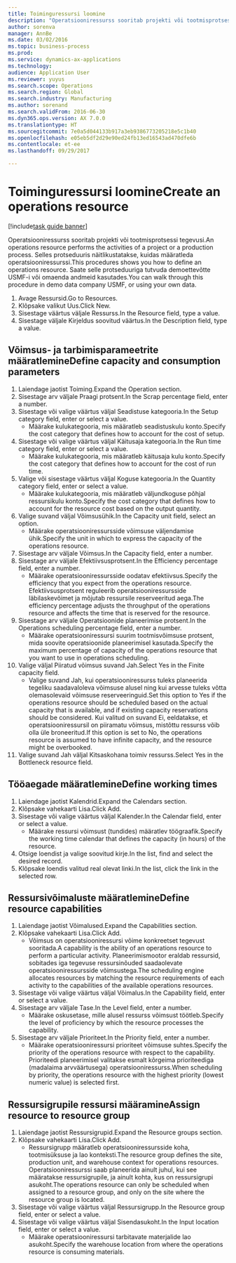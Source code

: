 ```yaml
--- 
title: Toiminguressursi loomine
description: "Operatsiooniressurss sooritab projekti või tootmisprotsessi tegevusi."
author: sorenva
manager: AnnBe
ms.date: 03/02/2016
ms.topic: business-process
ms.prod: 
ms.service: dynamics-ax-applications
ms.technology: 
audience: Application User
ms.reviewer: yuyus
ms.search.scope: Operations
ms.search.region: Global
ms.search.industry: Manufacturing
ms.author: sorenand
ms.search.validFrom: 2016-06-30
ms.dyn365.ops.version: AX 7.0.0
ms.translationtype: HT
ms.sourcegitcommit: 7e0a5d044133b917a3eb9386773205218e5c1b40
ms.openlocfilehash: e05eb5df2d29e90ed24fb13ed16543ad470dfe6b
ms.contentlocale: et-ee
ms.lasthandoff: 09/29/2017

---
```

# <a name="create-an-operations-resource"></a><span data-ttu-id="0d450-103">Toiminguressursi loomine</span><span class="sxs-lookup"><span data-stu-id="0d450-103">Create an operations resource</span></span>

[!include[task guide banner](../../includes/task-guide-banner.md)]

<span data-ttu-id="0d450-104">Operatsiooniressurss sooritab projekti või tootmisprotsessi tegevusi.</span><span class="sxs-lookup"><span data-stu-id="0d450-104">An operations resource performs the activities of a project or a production process.</span></span> <span data-ttu-id="0d450-105">Selles protseduuris näitlikustatakse, kuidas määratleda operatsiooniressurssi.</span><span class="sxs-lookup"><span data-stu-id="0d450-105">This procedures shows you how to define an operations resource.</span></span> <span data-ttu-id="0d450-106">Saate selle protseduuriga tutvuda demoettevõtte USMF-i või omaenda andmeid kasutades.</span><span class="sxs-lookup"><span data-stu-id="0d450-106">You can walk through this procedure in demo data company USMF, or using your own data.</span></span>

1. <span data-ttu-id="0d450-107">Avage Ressursid.</span><span class="sxs-lookup"><span data-stu-id="0d450-107">Go to Resources.</span></span>
2. <span data-ttu-id="0d450-108">Klõpsake valikut Uus.</span><span class="sxs-lookup"><span data-stu-id="0d450-108">Click New.</span></span>
3. <span data-ttu-id="0d450-109">Sisestage väärtus väljale Ressurss.</span><span class="sxs-lookup"><span data-stu-id="0d450-109">In the Resource field, type a value.</span></span>
4. <span data-ttu-id="0d450-110">Sisestage väljale Kirjeldus soovitud väärtus.</span><span class="sxs-lookup"><span data-stu-id="0d450-110">In the Description field, type a value.</span></span>

## <a name="define-capacity-and-consumption-parameters"></a><span data-ttu-id="0d450-111">Võimsus- ja tarbimisparameetrite määratlemine</span><span class="sxs-lookup"><span data-stu-id="0d450-111">Define capacity and consumption parameters</span></span>
1. <span data-ttu-id="0d450-112">Laiendage jaotist Toiming.</span><span class="sxs-lookup"><span data-stu-id="0d450-112">Expand the Operation section.</span></span>
2. <span data-ttu-id="0d450-113">Sisestage arv väljale Praagi protsent.</span><span class="sxs-lookup"><span data-stu-id="0d450-113">In the Scrap percentage field, enter a number.</span></span>
3. <span data-ttu-id="0d450-114">Sisestage või valige väärtus väljal Seadistuse kategooria.</span><span class="sxs-lookup"><span data-stu-id="0d450-114">In the Setup category field, enter or select a value.</span></span>
    * <span data-ttu-id="0d450-115">Määrake kulukategooria, mis määratleb seadistuskulu konto.</span><span class="sxs-lookup"><span data-stu-id="0d450-115">Specify the cost category that defines how to account for the cost of setup.</span></span>  
4. <span data-ttu-id="0d450-116">Sisestage või valige väärtus väljal Käitusaja kategooria.</span><span class="sxs-lookup"><span data-stu-id="0d450-116">In the Run time category field, enter or select a value.</span></span>
    * <span data-ttu-id="0d450-117">Määrake kulukategooria, mis määratleb käitusaja kulu konto.</span><span class="sxs-lookup"><span data-stu-id="0d450-117">Specify the cost category that defines how to account for the cost of run time.</span></span>  
5. <span data-ttu-id="0d450-118">Valige või sisestage väärtus väljal Koguse kategooria.</span><span class="sxs-lookup"><span data-stu-id="0d450-118">In the Quantity category field, enter or select a value.</span></span>
    * <span data-ttu-id="0d450-119">Määrake kulukategooria, mis määratleb väljundkoguse põhjal ressursikulu konto.</span><span class="sxs-lookup"><span data-stu-id="0d450-119">Specify the cost category that defines how to account for the resource cost based on the output quantity.</span></span>  
6. <span data-ttu-id="0d450-120">Valige suvand väljal Võimsusühik.</span><span class="sxs-lookup"><span data-stu-id="0d450-120">In the Capacity unit field, select an option.</span></span>
    * <span data-ttu-id="0d450-121">Määrake operatsiooniressursside võimsuse väljendamise ühik.</span><span class="sxs-lookup"><span data-stu-id="0d450-121">Specify the unit in which to express the capacity of the operations resource.</span></span>  
7. <span data-ttu-id="0d450-122">Sisestage arv väljale Võimsus.</span><span class="sxs-lookup"><span data-stu-id="0d450-122">In the Capacity field, enter a number.</span></span>
8. <span data-ttu-id="0d450-123">Sisestage arv väljale Efektiivsusprotsent.</span><span class="sxs-lookup"><span data-stu-id="0d450-123">In the Efficiency percentage field, enter a number.</span></span>
    * <span data-ttu-id="0d450-124">Määrake operatsiooniressursside oodatav efektiivsus.</span><span class="sxs-lookup"><span data-stu-id="0d450-124">Specify the efficiency that you expect from the operations resource.</span></span> <span data-ttu-id="0d450-125">Efektiivsusprotsent reguleerib operatsiooniressursside läbilaskevõimet ja mõjutab ressursile reserveeritud aega.</span><span class="sxs-lookup"><span data-stu-id="0d450-125">The efficiency percentage adjusts the throughput of the operations resource and affects the time that is reserved for the resource.</span></span>  
9. <span data-ttu-id="0d450-126">Sisestage arv väljale Operatsioonide planeerimise protsent.</span><span class="sxs-lookup"><span data-stu-id="0d450-126">In the Operations scheduling percentage field, enter a number.</span></span>
    * <span data-ttu-id="0d450-127">Määrake operatsiooniressursi suurim tootmisvõimsuse protsent, mida soovite operatsioonide planeerimisel kasutada.</span><span class="sxs-lookup"><span data-stu-id="0d450-127">Specify the maximum percentage of capacity of the operations resource that you want to use in operations scheduling.</span></span>  
10. <span data-ttu-id="0d450-128">Valige väljal Piiratud võimsus suvand Jah.</span><span class="sxs-lookup"><span data-stu-id="0d450-128">Select Yes in the Finite capacity field.</span></span>
    * <span data-ttu-id="0d450-129">Valige suvand Jah, kui operatsiooniressurss tuleks planeerida tegeliku saadavaloleva võimsuse alusel ning kui arvesse tuleks võtta olemasolevaid võimsuse reserveeringuid.</span><span class="sxs-lookup"><span data-stu-id="0d450-129">Set this option to Yes if the operations resource should be scheduled based on the actual capacity that is available, and if existing capacity reservations should be considered.</span></span> <span data-ttu-id="0d450-130">Kui valitud on suvand Ei, eeldatakse, et operatsiooniressursil on piiramatu võimsus, mistõttu ressurss võib olla üle broneeritud.</span><span class="sxs-lookup"><span data-stu-id="0d450-130">If this option is set to No, the operations resource is assumed to have infinite capacity, and the resource might be overbooked.</span></span>  
11. <span data-ttu-id="0d450-131">Valige suvand Jah väljal Kitsaskohana toimiv ressurss.</span><span class="sxs-lookup"><span data-stu-id="0d450-131">Select Yes in the Bottleneck resource field.</span></span>

## <a name="define-working-times"></a><span data-ttu-id="0d450-132">Tööaegade määratlemine</span><span class="sxs-lookup"><span data-stu-id="0d450-132">Define working times</span></span>
1. <span data-ttu-id="0d450-133">Laiendage jaotist Kalendrid.</span><span class="sxs-lookup"><span data-stu-id="0d450-133">Expand the Calendars section.</span></span>
2. <span data-ttu-id="0d450-134">Klõpsake vahekaarti Lisa.</span><span class="sxs-lookup"><span data-stu-id="0d450-134">Click Add.</span></span>
3. <span data-ttu-id="0d450-135">Sisestage või valige väärtus väljal Kalender.</span><span class="sxs-lookup"><span data-stu-id="0d450-135">In the Calendar field, enter or select a value.</span></span>
    * <span data-ttu-id="0d450-136">Määrake ressursi võimsust (tundides) määratlev töögraafik.</span><span class="sxs-lookup"><span data-stu-id="0d450-136">Specify the working time calendar that defines the capacity (in hours) of the resource.</span></span>  
4. <span data-ttu-id="0d450-137">Otsige loendist ja valige soovitud kirje.</span><span class="sxs-lookup"><span data-stu-id="0d450-137">In the list, find and select the desired record.</span></span>
5. <span data-ttu-id="0d450-138">Klõpsake loendis valitud real olevat linki.</span><span class="sxs-lookup"><span data-stu-id="0d450-138">In the list, click the link in the selected row.</span></span>

## <a name="define-resource-capabilities"></a><span data-ttu-id="0d450-139">Ressursivõimaluste määratlemine</span><span class="sxs-lookup"><span data-stu-id="0d450-139">Define resource capabilities</span></span>
1. <span data-ttu-id="0d450-140">Laiendage jaotist Võimalused.</span><span class="sxs-lookup"><span data-stu-id="0d450-140">Expand the Capabilities section.</span></span>
2. <span data-ttu-id="0d450-141">Klõpsake vahekaarti Lisa.</span><span class="sxs-lookup"><span data-stu-id="0d450-141">Click Add.</span></span>
    * <span data-ttu-id="0d450-142">Võimsus on operatsiooniressursi võime konkreetset tegevust sooritada.</span><span class="sxs-lookup"><span data-stu-id="0d450-142">A capability is the ability of an operations resource to perform a particular activity.</span></span> <span data-ttu-id="0d450-143">Planeerimismootor eraldab ressursid, sobitades iga tegevuse ressursinõuded saadaolevate operatsiooniressursside võimsustega.</span><span class="sxs-lookup"><span data-stu-id="0d450-143">The scheduling engine allocates resources by matching the resource requirements of each activity to the capabilities of the available operations resources.</span></span>  
3. <span data-ttu-id="0d450-144">Sisestage või valige väärtus väljal Võimalus.</span><span class="sxs-lookup"><span data-stu-id="0d450-144">In the Capability field, enter or select a value.</span></span>
4. <span data-ttu-id="0d450-145">Sisestage arv väljale Tase.</span><span class="sxs-lookup"><span data-stu-id="0d450-145">In the Level field, enter a number.</span></span>
    * <span data-ttu-id="0d450-146">Määrake oskusetase, mille alusel ressurss võimsust töötleb.</span><span class="sxs-lookup"><span data-stu-id="0d450-146">Specify the level of proficiency by which the resource processes the capability.</span></span>  
5. <span data-ttu-id="0d450-147">Sisestage arv väljale Prioriteet.</span><span class="sxs-lookup"><span data-stu-id="0d450-147">In the Priority field, enter a number.</span></span>
    * <span data-ttu-id="0d450-148">Määrake operatsiooniressursi prioriteet võimsuse suhtes.</span><span class="sxs-lookup"><span data-stu-id="0d450-148">Specify the priority of the operations resource with respect to the capability.</span></span> <span data-ttu-id="0d450-149">Prioriteedi planeerimisel valitakse esmalt kõrgeima prioriteediga (madalaima arvväärtusega) operatsiooniressurss.</span><span class="sxs-lookup"><span data-stu-id="0d450-149">When scheduling by priority, the operations resource with the highest priority (lowest numeric value) is selected first.</span></span>  

## <a name="assign-resource-to-resource-group"></a><span data-ttu-id="0d450-150">Ressursigrupile ressursi määramine</span><span class="sxs-lookup"><span data-stu-id="0d450-150">Assign resource to resource group</span></span>
1. <span data-ttu-id="0d450-151">Laiendage jaotist Ressursigrupid.</span><span class="sxs-lookup"><span data-stu-id="0d450-151">Expand the Resource groups section.</span></span>
2. <span data-ttu-id="0d450-152">Klõpsake vahekaarti Lisa.</span><span class="sxs-lookup"><span data-stu-id="0d450-152">Click Add.</span></span>
    * <span data-ttu-id="0d450-153">Ressursigrupp määratleb operatsiooniressursside koha, tootmisüksuse ja lao konteksti.</span><span class="sxs-lookup"><span data-stu-id="0d450-153">The resource group defines the site, production unit, and warehouse context for operations resources.</span></span> <span data-ttu-id="0d450-154">Operatsiooniressurssi saab planeerida ainult juhul, kui see määratakse ressursigrupile, ja ainult kohta, kus on ressursigrupi asukoht.</span><span class="sxs-lookup"><span data-stu-id="0d450-154">The operations resource can only be scheduled when assigned to a resource group, and only on the site where the resource group is located.</span></span>  
3. <span data-ttu-id="0d450-155">Sisestage või valige väärtus väljal Ressursigrupp.</span><span class="sxs-lookup"><span data-stu-id="0d450-155">In the Resource group field, enter or select a value.</span></span>
4. <span data-ttu-id="0d450-156">Sisestage või valige väärtus väljal Sisendasukoht.</span><span class="sxs-lookup"><span data-stu-id="0d450-156">In the Input location field, enter or select a value.</span></span>
    * <span data-ttu-id="0d450-157">Määrake operatsiooniressursi tarbitavate materjalide lao asukoht.</span><span class="sxs-lookup"><span data-stu-id="0d450-157">Specify the warehouse location from where the operations resource is consuming materials.</span></span>  


